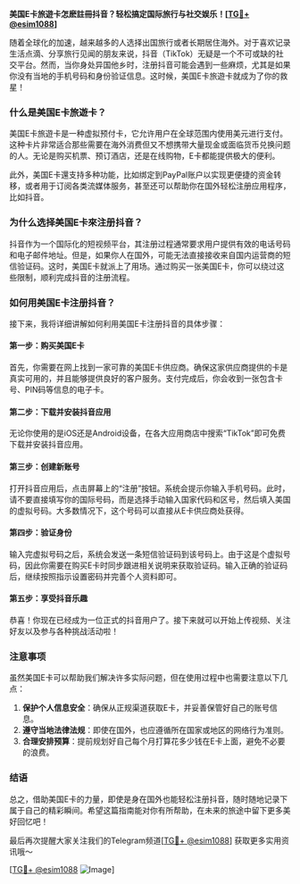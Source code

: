**美国E卡旅遊卡怎麽註冊抖音？轻松搞定国际旅行与社交娱乐！[[TG💪+ @esim1088](https://t.me/s/esim1088)]**

随着全球化的加速，越来越多的人选择出国旅行或者长期居住海外。对于喜欢记录生活点滴、分享旅行见闻的朋友来说，抖音（TikTok）无疑是一个不可或缺的社交平台。然而，当你身处异国他乡时，注册抖音可能会遇到一些麻烦，尤其是如果你没有当地的手机号码和身份验证信息。这时候，美国E卡旅遊卡就成为了你的救星！

### 什么是美国E卡旅遊卡？

美国E卡旅遊卡是一种虚拟预付卡，它允许用户在全球范围内使用美元进行支付。这种卡片非常适合那些需要在海外消费但又不想携带大量现金或面临货币兑换问题的人。无论是购买机票、预订酒店，还是在线购物，E卡都能提供极大的便利。

此外，美国E卡還支持多种功能，比如绑定到PayPal账户以实现更便捷的资金转移，或者用于订阅各类流媒体服务，甚至还可以帮助你在国外轻松注册应用程序，比如抖音。

### 为什么选择美国E卡來注册抖音？

抖音作为一个国际化的短视频平台，其注册过程通常要求用户提供有效的电话号码和电子邮件地址。但是，如果你人在国外，可能无法直接接收来自国内运营商的短信验证码。这时，美国E卡就派上了用场。通过购买一张美国E卡，你可以绕过这些限制，顺利完成抖音的注册流程。

### 如何用美国E卡注册抖音？

接下来，我将详细讲解如何利用美国E卡注册抖音的具体步骤：

#### 第一步：购买美国E卡

首先，你需要在网上找到一家可靠的美国E卡供应商。确保这家供应商提供的卡是真实可用的，并且能够提供良好的客户服务。支付完成后，你会收到一张包含卡号、PIN码等信息的电子卡。

#### 第二步：下载并安装抖音应用

无论你使用的是iOS还是Android设备，在各大应用商店中搜索“TikTok”即可免费下载并安装抖音应用。

#### 第三步：创建新账号

打开抖音应用后，点击屏幕上的“注册”按钮。系统会提示你输入手机号码。此时，请不要直接填写你的国际号码，而是选择手动输入国家代码和区号，然后填入美国的虚拟号码。大多数情况下，这个号码可以直接从E卡供应商处获得。

#### 第四步：验证身份

输入完虚拟号码之后，系统会发送一条短信验证码到该号码上。由于这是个虚拟号码，因此你需要在购买E卡时同步跟进相关说明来获取验证码。输入正确的验证码后，继续按照指示设置密码并完善个人资料即可。

#### 第五步：享受抖音乐趣

恭喜！你现在已经成为一位正式的抖音用户了。接下来就可以开始上传视频、关注好友以及参与各种挑战活动啦！

### 注意事项

虽然美国E卡可以帮助我们解决许多实际问题，但在使用过程中也需要注意以下几点：

1. **保护个人信息安全**：确保从正规渠道获取E卡，并妥善保管好自己的账号信息。
2. **遵守当地法律法规**：即使在国外，也应遵循所在国家或地区的网络行为准则。
3. **合理安排预算**：提前规划好自己每个月打算花多少钱在E卡上面，避免不必要的浪费。

### 结语

总之，借助美国E卡的力量，即使是身在国外也能轻松注册抖音，随时随地记录下属于自己的精彩瞬间。希望这篇指南能对你有所帮助，在未来的旅途中留下更多美好回忆吧！

最后再次提醒大家关注我们的Telegram频道[[TG💪+ @esim1088](https://t.me/s/esim1088)] 获取更多实用资讯哦～ 

[[TG💪+ @esim1088](https://t.me/s/esim1088) ![Image](https://i.postimg.cc/4NQfJmqS/Snipaste-2025-05-13-00-14-12.png)]